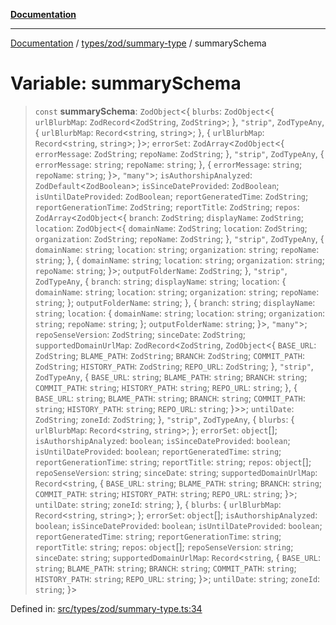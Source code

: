 [**Documentation**](../../../../README.md)

***

[Documentation](../../../../README.md) / [types/zod/summary-type](../README.md) / summarySchema

# Variable: summarySchema

> `const` **summarySchema**: `ZodObject`\<\{ `blurbs`: `ZodObject`\<\{ `urlBlurbMap`: `ZodRecord`\<`ZodString`, `ZodString`\>; \}, `"strip"`, `ZodTypeAny`, \{ `urlBlurbMap`: `Record`\<`string`, `string`\>; \}, \{ `urlBlurbMap`: `Record`\<`string`, `string`\>; \}\>; `errorSet`: `ZodArray`\<`ZodObject`\<\{ `errorMessage`: `ZodString`; `repoName`: `ZodString`; \}, `"strip"`, `ZodTypeAny`, \{ `errorMessage`: `string`; `repoName`: `string`; \}, \{ `errorMessage`: `string`; `repoName`: `string`; \}\>, `"many"`\>; `isAuthorshipAnalyzed`: `ZodDefault`\<`ZodBoolean`\>; `isSinceDateProvided`: `ZodBoolean`; `isUntilDateProvided`: `ZodBoolean`; `reportGeneratedTime`: `ZodString`; `reportGenerationTime`: `ZodString`; `reportTitle`: `ZodString`; `repos`: `ZodArray`\<`ZodObject`\<\{ `branch`: `ZodString`; `displayName`: `ZodString`; `location`: `ZodObject`\<\{ `domainName`: `ZodString`; `location`: `ZodString`; `organization`: `ZodString`; `repoName`: `ZodString`; \}, `"strip"`, `ZodTypeAny`, \{ `domainName`: `string`; `location`: `string`; `organization`: `string`; `repoName`: `string`; \}, \{ `domainName`: `string`; `location`: `string`; `organization`: `string`; `repoName`: `string`; \}\>; `outputFolderName`: `ZodString`; \}, `"strip"`, `ZodTypeAny`, \{ `branch`: `string`; `displayName`: `string`; `location`: \{ `domainName`: `string`; `location`: `string`; `organization`: `string`; `repoName`: `string`; \}; `outputFolderName`: `string`; \}, \{ `branch`: `string`; `displayName`: `string`; `location`: \{ `domainName`: `string`; `location`: `string`; `organization`: `string`; `repoName`: `string`; \}; `outputFolderName`: `string`; \}\>, `"many"`\>; `repoSenseVersion`: `ZodString`; `sinceDate`: `ZodString`; `supportedDomainUrlMap`: `ZodRecord`\<`ZodString`, `ZodObject`\<\{ `BASE_URL`: `ZodString`; `BLAME_PATH`: `ZodString`; `BRANCH`: `ZodString`; `COMMIT_PATH`: `ZodString`; `HISTORY_PATH`: `ZodString`; `REPO_URL`: `ZodString`; \}, `"strip"`, `ZodTypeAny`, \{ `BASE_URL`: `string`; `BLAME_PATH`: `string`; `BRANCH`: `string`; `COMMIT_PATH`: `string`; `HISTORY_PATH`: `string`; `REPO_URL`: `string`; \}, \{ `BASE_URL`: `string`; `BLAME_PATH`: `string`; `BRANCH`: `string`; `COMMIT_PATH`: `string`; `HISTORY_PATH`: `string`; `REPO_URL`: `string`; \}\>\>; `untilDate`: `ZodString`; `zoneId`: `ZodString`; \}, `"strip"`, `ZodTypeAny`, \{ `blurbs`: \{ `urlBlurbMap`: `Record`\<`string`, `string`\>; \}; `errorSet`: `object`[]; `isAuthorshipAnalyzed`: `boolean`; `isSinceDateProvided`: `boolean`; `isUntilDateProvided`: `boolean`; `reportGeneratedTime`: `string`; `reportGenerationTime`: `string`; `reportTitle`: `string`; `repos`: `object`[]; `repoSenseVersion`: `string`; `sinceDate`: `string`; `supportedDomainUrlMap`: `Record`\<`string`, \{ `BASE_URL`: `string`; `BLAME_PATH`: `string`; `BRANCH`: `string`; `COMMIT_PATH`: `string`; `HISTORY_PATH`: `string`; `REPO_URL`: `string`; \}\>; `untilDate`: `string`; `zoneId`: `string`; \}, \{ `blurbs`: \{ `urlBlurbMap`: `Record`\<`string`, `string`\>; \}; `errorSet`: `object`[]; `isAuthorshipAnalyzed`: `boolean`; `isSinceDateProvided`: `boolean`; `isUntilDateProvided`: `boolean`; `reportGeneratedTime`: `string`; `reportGenerationTime`: `string`; `reportTitle`: `string`; `repos`: `object`[]; `repoSenseVersion`: `string`; `sinceDate`: `string`; `supportedDomainUrlMap`: `Record`\<`string`, \{ `BASE_URL`: `string`; `BLAME_PATH`: `string`; `BRANCH`: `string`; `COMMIT_PATH`: `string`; `HISTORY_PATH`: `string`; `REPO_URL`: `string`; \}\>; `untilDate`: `string`; `zoneId`: `string`; \}\>

Defined in: [src/types/zod/summary-type.ts:34](https://github.com/joeng03/RepoSense/blob/3f722058ea4a4c6de9dfb6b764fc6baf0e159e62/frontend/src/types/zod/summary-type.ts#L34)
